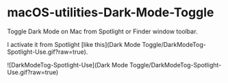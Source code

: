 # macOS-utilities-Dark-Mode-Toggle
Toggle Dark Mode on Mac from Spotlight or Finder window toolbar.  



I activate it from Spotlight [like this](Dark Mode Toggle/DarkModeTog-Spotlight-Use.gif?raw=true).  







![DarkModeTog-Spotlight-Use](Dark Mode Toggle/DarkModeTog-Spotlight-Use.gif?raw=true)

